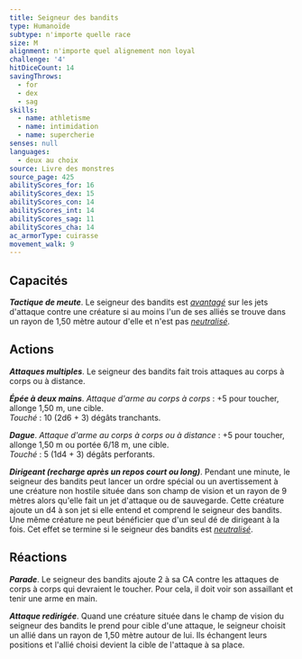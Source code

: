 ```yaml
---
title: Seigneur des bandits
type: Humanoïde
subtype: n'importe quelle race
size: M
alignment: n'importe quel alignement non loyal
challenge: '4'
hitDiceCount: 14
savingThrows:
  - for
  - dex
  - sag
skills:
  - name: athletisme
  - name: intimidation
  - name: supercherie
senses: null
languages:
  - deux au choix
source: Livre des monstres
source_page: 425
abilityScores_for: 16
abilityScores_dex: 15
abilityScores_con: 14
abilityScores_int: 14
abilityScores_sag: 11
abilityScores_cha: 14
ac_armorType: cuirasse
movement_walk: 9
---
```

## Capacités
_**Tactique de meute**_. Le seigneur des bandits est [_avantagé_](/utiliser-les-caracteristiques/#avantage-et-desavantage) sur les jets d'attaque contre une créature si au moins l'un de ses alliés se trouve dans un rayon de 1,50 mètre autour d'elle et n'est pas [_neutralisé_](/gerer-la-sante-du-personnage/#neutralise).

## Actions
_**Attaques multiples**_. Le seigneur des bandits fait trois attaques au corps à corps ou à distance.

_**Épée à deux mains**_. _Attaque d'arme au corps à corps_ : +5 pour toucher, allonge 1,50 m, une cible.  
_Touché_ : 10 (2d6 + 3) dégâts tranchants.

_**Dague**_. _Attaque d'arme au corps à corps ou à distance_ : +5 pour toucher, allonge 1,50 m ou portée 6/18 m, une cible.  
_Touché_ : 5 (1d4 + 3) dégâts perforants.

_**Dirigeant (recharge après un repos court ou long)**_. Pendant une minute, le seigneur des bandits peut lancer un ordre spécial ou un avertissement à une créature non hostile située dans son champ de vision et un rayon de 9 mètres alors qu'elle fait un jet d'attaque ou de sauvegarde. Cette créature ajoute un d4 à son jet si elle entend et comprend le seigneur des bandits. Une même créature ne peut bénéficier que d'un seul dé de dirigeant à la fois. Cet effet se termine si le seigneur des bandits est [_neutralisé_](/gerer-la-sante-du-personnage/#neutralise).

## Réactions
_**Parade**_. Le seigneur des bandits ajoute 2 à sa CA contre les attaques de corps à corps qui devraient le toucher. Pour cela, il doit voir son assaillant et tenir une arme en main.

_**Attaque redirigée**_. Quand une créature située dans le champ de vision du seigneur des bandits le prend pour cible d'une attaque, le seigneur choisit un allié dans un rayon de 1,50 mètre autour de lui. Ils échangent leurs positions et l'allié choisi devient la cible de l'attaque à sa place.
